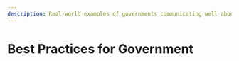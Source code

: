 ```yaml
---
description: Real-world examples of governments communicating well about Coronavirus.
---
```


# Best Practices for Government

